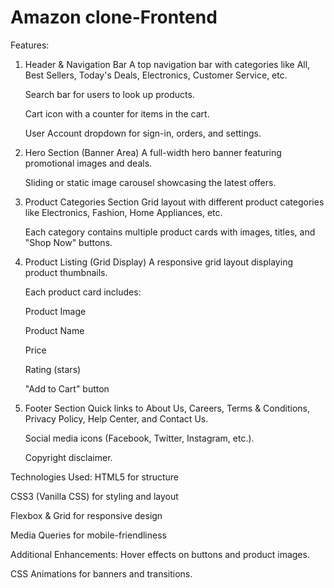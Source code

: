 # Amazon clone-Frontend
Features:
1. Header & Navigation Bar
    A top navigation bar with categories like All, Best Sellers, Today's Deals, Electronics, Customer Service, etc.

    Search bar for users to look up products.

    Cart icon with a counter for items in the cart.

    User Account dropdown for sign-in, orders, and settings.

2. Hero Section (Banner Area)
    A full-width hero banner featuring promotional images and deals.

    Sliding or static image carousel showcasing the latest offers.

3. Product Categories Section
    Grid layout with different product categories like Electronics, Fashion, Home Appliances, etc.

    Each category contains multiple product cards with images, titles, and "Shop Now" buttons.

4. Product Listing (Grid Display)
    A responsive grid layout displaying product thumbnails.

    Each product card includes:

    Product Image

    Product Name

    Price

    Rating (stars)

    "Add to Cart" button

5. Footer Section
    Quick links to About Us, Careers, Terms & Conditions, Privacy Policy, Help Center, and Contact Us.

    Social media icons (Facebook, Twitter, Instagram, etc.).

    Copyright disclaimer.

Technologies Used:
HTML5 for structure

CSS3 (Vanilla CSS) for styling and layout

Flexbox & Grid for responsive design

Media Queries for mobile-friendliness

Additional Enhancements:
Hover effects on buttons and product images.

CSS Animations for banners and transitions.
